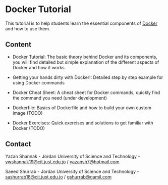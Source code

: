 # Docker Tutorial

This tutorial is to help students learn the essential components of [Docker](https://docker.com) and how to use them.



## Content

- Docker Tutorial: The basic theory behind Docker and its components, you will find detailed but simple explanation of the different aspects of Docker and how it works 

- Getting your hands dirty with Docker!: Detailed step by step example for using Docker commands

- Docker Cheat Sheet: A cheat sheet for Docker commands, quickly find the command you need (under development)

- Dockerfile: Basics of Dockerfile and how to build your own custom image (TODO)

- Docker Exercises: Quick exercises and solutions to get familiar with Docker (TODO)

  



## Contact

Yazan Shannak - Jordan University of Science and Technology - ywshannak19@cit.just.edu.jo / yazansh7@hotmail.com

Saeed Shurrab - Jordan University of Science and Technology - sashurrab18@cit.just.edu.jo / gshurrab@gamil.com



